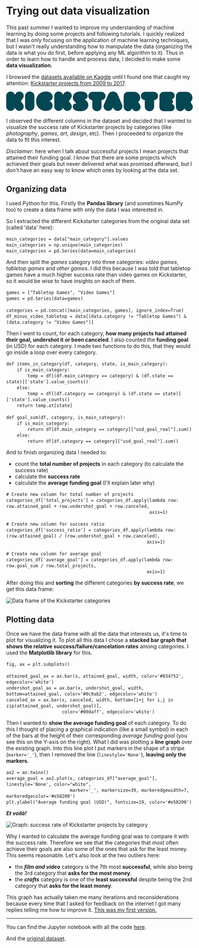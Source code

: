 # Trying out data visualization

This past summer I wanted to improve my understanding of machine learning by doing some projects and following tutorials. I quickly realized that I was only focusing on the application of machine learning techniques, but I wasn't really understanding how to manipulate the data (organizing the data is what you do first, before applying any ML algorithm to it). Thus in order to learn how to handle and process data, I decided to make some **data visualization**.

I browsed the [datasets available on Kaggle](https://www.kaggle.com/datasets) until I found one that caught my attention: [Kickstarter projects from 2009 to 2017](https://www.kaggle.com/kemical/kickstarter-projects).

![Kickstarter logo](./img/kickstarter-logo-color.png)

I observed the different columns in the dataset and decided that I wanted to visualize the success rate of Kickstarter projects by categories (like *photography*, *games*, *art*, *design*, etc). Then I proceeded to organize the data to fit this interest.

*Disclaimer*: here when I talk about successful projects I mean projects that attained their funding goal. I know that there are some projects which achieved their goals but never delivered what was promised afterward, but I don't have an easy way to know which ones by looking at the data set.

## Organizing data

I used Python for this. Firstly the **Pandas library** (and sometimes NumPy too) to create a data frame with only the data I was interested in.

So I extracted the different Kickstarter categories from the original data set (called 'data' here):

```
main_categories = data["main_category"].values
main_categories = np.unique(main_categories)
main_categories = pd.Series(data=main_categories)
```

And then split the *games* category into three categories: *video games*, *tabletop games* and *other games*. I did this because I was told that tabletop games have a much higher success rate than video games on Kickstarter, so it would be wise to have insights on each of them.

```
games = ["Tabletop Games", "Video Games"]
games = pd.Series(data=games)

categories = pd.concat([main_categories, games], ignore_index=True)
df_minus_video_tabletop = data[(data.category != "Tabletop Games") & (data.category != "Video Games")]
```

Then I went to count, for each category, **how many projects had attained their goal, undershot it or been canceled**. I also counted the **funding goal** (in USD) for each category. I made two functions to do this, that they would go inside a loop over every category.

```
def items_in_category(df, category, state, is_main_category):
    if is_main_category:
        temp = df[(df.main_category == category) & (df.state == state)]['state'].value_counts()
    else:
        temp = df[(df.category == category) & (df.state == state)]['state'].value_counts()
    return temp.at[state]

def goal_sum(df, category, is_main_category):
    if is_main_category:
        return df[df.main_category == category]["usd_goal_real"].sum()
    else:
        return df[df.category == category]["usd_goal_real"].sum()
```

And to finish organizing data I needed to:

* count the **total number of projects** in each category (to calculate the success rate)
* calculate the **success rate**
* calculate the **average funding goal** (I'll explain later why)

```
# Create new column for total number of projects
categories_df['total_projects'] = categories_df.apply(lambda row: row.attained_goal + row.undershot_goal + row.canceled,
                                                      axis=1)

# Create new column for success ratio
categories_df['success_ratio'] = categories_df.apply(lambda row: (row.attained_goal) / (row.undershot_goal + row.canceled),
                                                     axis=1)

# Create new column for average goal
categories_df['average_goal'] = categories_df.apply(lambda row: row.goal_sum / row.total_projects,
                                                     axis=1)
```

After doing this and **sorting** the different categories **by success rate**, we get this data frame:

![Data frame of the Kickstarter categories](./img/kickstarter_df.png)


## Plotting data

Once we have the data frame with all the data that interests us, it's time to plot for visualizing it. To plot all this data I chose a **stacked bar graph that shows the relative success/failure/cancelation rates** among categories. I used the **Matplotlib library** for this.

```
fig, ax = plt.subplots()

attained_goal_ax = ax.bar(x, attained_goal, width, color='#034752', edgecolor='white')
undershot_goal_ax = ax.bar(x, undershot_goal, width, bottom=attained_goal, color='#0c9ab2', edgecolor='white')
canceled_ax = ax.bar(x, canceled, width, bottom=[i+j for i,j in zip(attained_goal, undershot_goal)],
                     color='#00daff', edgecolor='white')
```

Then I wanted to **show the average funding goal** of each category. To do this I thought of placing a graphical indication (like a small symbol) in each of the bars at the height of their corresponding *average funding goal* (you see this on the Y-axis on the right). What I did was plotting a **line graph** over the existing graph. Into this line plot I put markers in the shape of a stripe (`marker='_'`), then I removed the line (`linestyle='None'`), **leaving only the markers**.

```
ax2 = ax.twinx()
average_goal = ax2.plot(x, categories_df["average_goal"], linestyle='None', color="white",
                        marker='_', markersize=39, markeredgewidth=7, markeredgecolor='#e58200')
plt.ylabel("Average funding goal (USD)", fontsize=19, color='#e58200')
```

***Et voilà!***

![Graph: success rate of Kickstarter projects by category](./img/ks_success_ratio_avg_goal.png)

Why I wanted to calculate the average funding goal was to compare it with the success rate. Therefore we see that the categories that most often achieve their goals are also some of the ones that ask for the least money. This seems reasonable. Let's also look at the two outliers here:

* the ***film and video*** category is the 7th most **successful**, while also being the 3rd category that **asks for the most money**.
* the ***crafts*** category is one of the **least successful** despite being the 2nd category that **asks for the least money**.

This graph has actually taken me many iterations and reconsiderations because every time that I asked for feedback on the internet I got many replies telling me how to improve it. [This was my first version.](./img/ks_success_ratio_first_version.png)

---

You can find the Jupyter notebook with all the code [here](https://github.com/togademi/dataviz/blob/master/kickstarter/kickstarter.ipynb).

And the [original dataset](https://www.kaggle.com/kemical/kickstarter-projects).

